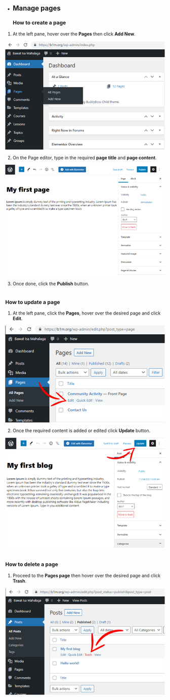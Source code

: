 - ## Manage pages
  ### How to create a page
1. At the left pane, hover over the **Pages** then click **Add New**.

![Image3.1](/img/3.1.PNG)


2. On the Page editor, type in the required **page title** and **page content**.

![Image3.2](/img/3.2.PNG)


3. Once done, click the **Publish** button.
#

  ### How to update a page
1. At the left pane, click the **Pages**, hover over the desired page and click **Edit**.

![Image3.3](/img/3.3.PNG) 


2. Once the required content is added or edited click **Update** button. 

![Image2.4](/img/2.4.PNG)

#
  ### How to delete a page
1. Proceed to the **Pages page** then hover over the desired page and click **Trash**.

![Image2.5](/img/2.5.PNG)

